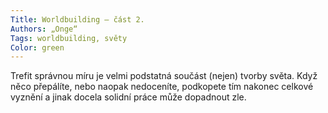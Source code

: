 ```yaml
---
Title: Worldbuilding – část 2.
Authors: „Onge“
Tags: worldbuilding, světy
Color: green
---
```

Trefit správnou míru je velmi podstatná součást
(nejen) tvorby světa. Když něco přepálíte,
nebo naopak nedoceníte, podkopete tím nakonec
celkové vyznění a jinak docela solidní práce
může dopadnout zle.
